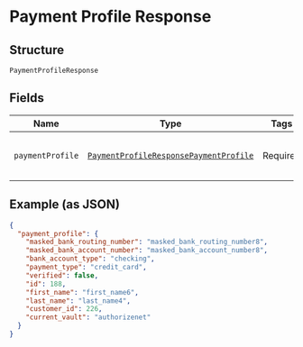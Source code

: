 
# Payment Profile Response

## Structure

`PaymentProfileResponse`

## Fields

| Name | Type | Tags | Description |
|  --- | --- | --- | --- |
| `paymentProfile` | [`PaymentProfileResponsePaymentProfile`](../../doc/models/containers/payment-profile-response-payment-profile.md) | Required | This is a container for one-of cases. |

## Example (as JSON)

```json
{
  "payment_profile": {
    "masked_bank_routing_number": "masked_bank_routing_number8",
    "masked_bank_account_number": "masked_bank_account_number8",
    "bank_account_type": "checking",
    "payment_type": "credit_card",
    "verified": false,
    "id": 188,
    "first_name": "first_name6",
    "last_name": "last_name4",
    "customer_id": 226,
    "current_vault": "authorizenet"
  }
}
```

